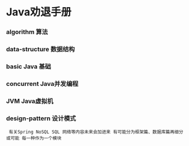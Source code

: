 # Java劝退手册

### algorithm 算法
### data-structure  数据结构
### basic Java 基础
### concurrent Java并发编程
### JVM Java虚拟机
### design-pattern 设计模式



``` 有关Spring NoSQL SQL 网络等内容未来会加进来 有可能分为框架篇、数据库篇再细分   或可能 每一种作为一个模块```